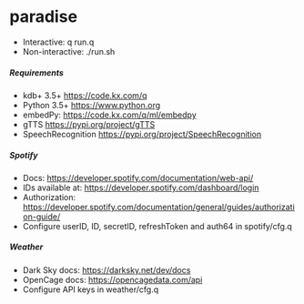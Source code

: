 # paradise
* Interactive:		q run.q
* Non-interactive:	./run.sh
##### Requirements
* kdb+ 3.5+ https://code.kx.com/q
* Python 3.5+ https://www.python.org
* embedPy: https://code.kx.com/q/ml/embedpy
* gTTS https://pypi.org/project/gTTS
* SpeechRecognition https://pypi.org/project/SpeechRecognition 
##### Spotify
* Docs: https://developer.spotify.com/documentation/web-api/
* IDs available at: https://developer.spotify.com/dashboard/login
* Authorization: https://developer.spotify.com/documentation/general/guides/authorization-guide/
* Configure userID, ID, secretID, refreshToken and auth64 in spotify/cfg.q
##### Weather
* Dark Sky docs: https://darksky.net/dev/docs
* OpenCage docs: https://opencagedata.com/api
* Configure API keys in weather/cfg.q
